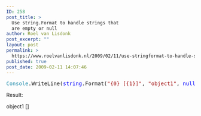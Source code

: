 ```yaml
---
ID: 258
post_title: >
  Use string.Format to handle strings that
  are empty or null
author: Roel van Lisdonk
post_excerpt: ""
layout: post
permalink: >
  https://www.roelvanlisdonk.nl/2009/02/11/use-stringformat-to-handle-strings-that-are-empty-or-null/
published: true
post_date: 2009-02-11 14:07:46
---
```

<pre class="code"><span style="color:#2b91af;">Console</span>.WriteLine(<span style="color:blue;">string</span>.Format(<span style="color:#a31515;">"{0} [{1}]"</span>, <span style="color:#a31515;">"object1"</span>, <span style="color:blue;">null</span>));</pre><a href="http://11011.net/software/vspaste"></a>Result:<br />
<p>object1 []</p>